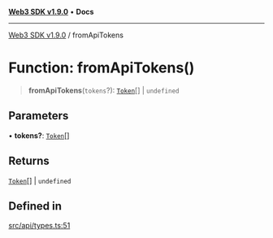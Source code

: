 [**Web3 SDK v1.9.0**](../README.md) • **Docs**

***

[Web3 SDK v1.9.0](../globals.md) / fromApiTokens

# Function: fromApiTokens()

> **fromApiTokens**(`tokens`?): [`Token`](../interfaces/Token.md)[] \| `undefined`

## Parameters

• **tokens?**: [`Token`](../namespaces/node/interfaces/Token.md)[]

## Returns

[`Token`](../interfaces/Token.md)[] \| `undefined`

## Defined in

[src/api/types.ts:51](https://github.com/Mystic-Nayy/alephium-web3/blob/c1afd789a197ce5fe21f08c2965942090157c33d/packages/web3/src/api/types.ts#L51)
